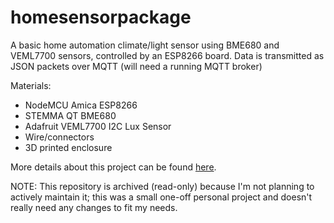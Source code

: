 # homesensorpackage

A basic home automation climate/light sensor using BME680 and VEML7700 sensors, controlled by an ESP8266 board. Data is transmitted as JSON packets over MQTT (will need a running MQTT broker)

Materials:
- NodeMCU Amica ESP8266
- STEMMA QT BME680
- Adafruit VEML7700 I2C Lux Sensor
- Wire/connectors
- 3D printed enclosure

More details about this project can be found <a href="http://daveparsons.ca/room-sensor-package/">here</a>.

NOTE: This repository is archived (read-only) because I'm not planning to actively maintain it; this was a small one-off personal project and doesn't really need any changes to fit my needs.
